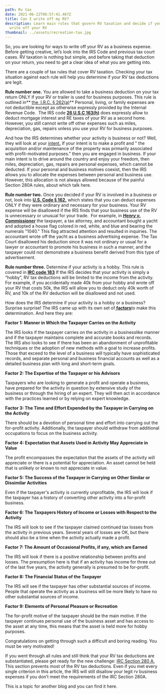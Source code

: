 ```yaml
---
path: Rv tax
date: 2021-06-22T06:57:41.467Z
title: Can I write off my RV?
description: Learn main rules that govern RV taxation and decide if you can
  write off your RV
thumbnail: ../assets/recreation-tax.jpg
---
```

So, you are looking for ways to write off your RV as a business expense. Before getting creative, let’s look into the IRS Code and previous tax court cases. RV taxation is nothing but simple, and before taking that deduction on your return, you need to get a clear idea of what you are getting into. 

There are a couple of tax rules that cover RV taxation. Checking your tax situation against each rule will help you determine if your RV tax deductions are legit. 

**Rule number one.** You are allowed to take a business deduction on your tax return ONLY if your RV or trailer is used for business purposes. This rule is outlined in** [the  I.R.C. § 262(a)](https://www.irs.gov/pub/irs-drop/rr-04-32.pdf)** Personal, living, or family expenses are not deductible except as otherwise expressly provided by the Internal Revenue Code.  The IRS code **[26 U.S.C 163(h)](https://www.law.cornell.edu/uscode/text/26/163)** does expressly allow to deduct mortgage interest and RE taxes of your RV as a second home. However, you still cannot write off other expenses such as miles, depreciation, gas, repairs unless you use your RV for business purposes.

And how the IRS determines whether your activity is business or not? Well, they will look at your [intent.](https://www.taxcontroversy.com/wp-content/uploads/2017/08/Jackson-v.-Commissioner-T.C.-Memo.-2014-160.pdf) If your intent is to make a profit and " the acquisition and/or maintenance of the property was primarily associated with profit-motivated purposes." then you are engaged in business. If your main intent is to drive around the country and enjoy your freedom, then miles, depreciation, gas, repairs are personal expenses, which cannot be deducted. If your personal and business motives coexist, then the IRS allows you to allocate the expenses between personal and business use. However, this allocation is not always allowed because of the painful Section 280A rules, about which talk here.  

**Rule number two.** Once you decided if your RV is involved in a business or not, look into **[U.S. Code § 162,](https://www.law.cornell.edu/uscode/text/26/162)** which states that you can deduct expenses ONLY if they were ordinary and necessary for your business. Your RV expense will be disallowed if the IRS finds that your business use of the RV is unnecessary or unusual for your trade.  For example, in ***[Henry v. Commissioner](https://scholar.google.com/scholar_case?case=9451105842452749928&q=Henry+v.+Commissioner,+36+T.C.+879+(1961).&hl=en&as_sdt=2006&as_vis=1)*** the taxpayer, a tax attorney, and accountant bought a yacht and adopted a house flag colored in red, white, and blue and bearing the numerals "1040." This flag attracted attention and resulted in inquiries. The accountant wrote off the yacht as a business advertising expense. The Tax Court disallowed his deduction since it was not ordinary or usual for a lawyer or accountant to promote his business in such a manner, and the taxpayer could not demonstrate a business benefit derived from this type of advertisement.

**Rule number three.** Determine if your activity is a hobby. This rule is covered in **[IRC code 183](https://www.law.cornell.edu/uscode/text/26/183)** If the IRS decides that your activity is simply a “hobby”, RV tax deductions will be limited to the income from the activity. For example, if you accidentally made 40k from your hobby and wrote off your RV that costs 50k, the IRS will allow you to deduct only 40k worth of RV, and 10k of the RV deduction will be disallowed and not used.

How does the IRS determine if your activity is a hobby or a business? Surprise surprise! The IRS came up with its own set of[ **factors**](https://www.journalofaccountancy.com/issues/2013/oct/20138370.html)to make this determination. And here they are:

**Factor 1: Manner in Which the Taxpayer Carries on the Activity**

The IRS looks if the taxpayer carries on the activity in a businesslike manner and if the taxpayer maintains complete and accurate books and records. The IRS also looks to see if there has been an abandonment of unprofitable techniques or the adoption of new methods with a goal to increase profits. Those that exceed to the level of a business will typically have sophisticated records, and separate personal and business financial accounts as well as a detailed business plan with long and short-term goals.

**Factor 2: The Expertise of the Taxpayer or his Advisors**

Taxpayers who are looking to generate a profit and operate a business, have prepared for the activity in question by extensive study of the business or through the hiring of an expert. They will then act in accordance with the practices learned or by relying on expert knowledge.

**Factor 3: The Time and Effort Expended by the Taxpayer in Carrying on the Activity**

There should be a devotion of personal time and effort into carrying out the for-profit activity. Additionally, the taxpayer should withdraw from additional occupations to focus on the business activity.

**Factor 4: Expectation that Assets Used in Activity May Appreciate in Value**

The profit encompasses the expectation that the assets of the activity will appreciate or there is a potential for appreciation. An asset cannot be held that is unlikely or known to not appreciate in value.

**Factor 5: The Success of the Taxpayer in Carrying on Other Similar or Dissimilar Activities**

Even if the taxpayer's activity is currently unprofitable, the IRS will look if the taxpayer has a history of converting other activity into a for-profit business.

**Factor 6: The Taxpayers History of Income or Losses with Respect to the Activity**

The IRS will look to see if the taxpayer claimed continued tax losses from the activity in previous years. Several years of losses are OK, but there should also be a time when the activity actually made a profit.

**Factor 7: The Amount of Occasional Profits, if any, which are Earned**

The IRS will look if there is a positive relationship between profits and losses. The presumption here is that if an activity has income for three out of the last five years, the activity generally is presumed to be for-profit.

**Factor 8: The Financial Status of the Taxpayer**

The IRS will see if the taxpayer has other substantial sources of income. People that operate the activity as a business will be more likely to have no other substantial sources of income.

**Factor 9: Elements of Personal Pleasure or Recreation**

The for-profit motive of the taxpayer should be the main motive. If the taxpayer continues personal use of the business asset and has access to the asset at any time, this means that the asset is held more for hobby purposes.

Congratulations on getting through such a difficult and boring reading. You must be very motivated!

If you went through all rules and still think that your RV tax deductions are substantiated, please get ready for the new challenge: [IRC Section 280 A. ](https://www.law.cornell.edu/uscode/text/26/280A)This section prevents most of the RV tax deductions. Even if you met every single criterion in this article, the IRS will still disallow your legit rv business expenses if you don’t meet the requirements of the IRC Section 280A.

This is a topic for another blog and you can find it here.